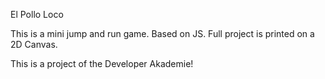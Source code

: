 El Pollo Loco

This is a mini jump and run game. Based on JS. Full project is printed on a 2D Canvas. 

This is a project of the Developer Akademie!
